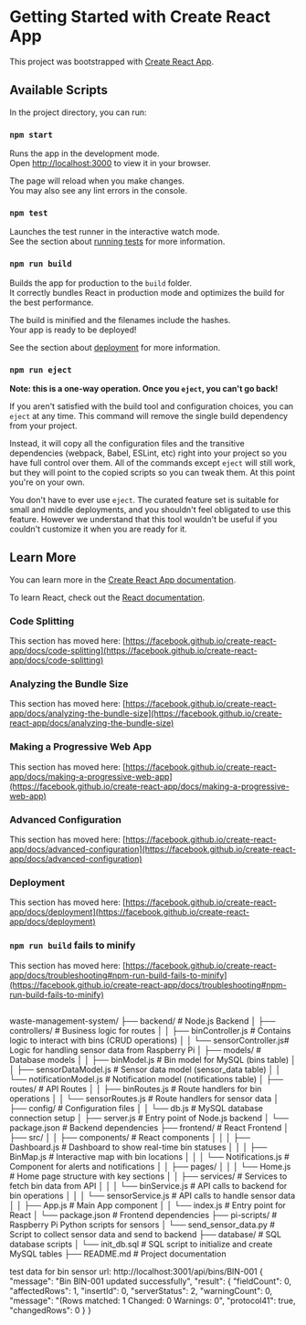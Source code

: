 # Getting Started with Create React App

This project was bootstrapped with [Create React App](https://github.com/facebook/create-react-app).

## Available Scripts

In the project directory, you can run:

### `npm start`

Runs the app in the development mode.\
Open [http://localhost:3000](http://localhost:3000) to view it in your browser.

The page will reload when you make changes.\
You may also see any lint errors in the console.

### `npm test`

Launches the test runner in the interactive watch mode.\
See the section about [running tests](https://facebook.github.io/create-react-app/docs/running-tests) for more information.

### `npm run build`

Builds the app for production to the `build` folder.\
It correctly bundles React in production mode and optimizes the build for the best performance.

The build is minified and the filenames include the hashes.\
Your app is ready to be deployed!

See the section about [deployment](https://facebook.github.io/create-react-app/docs/deployment) for more information.

### `npm run eject`

**Note: this is a one-way operation. Once you `eject`, you can't go back!**

If you aren't satisfied with the build tool and configuration choices, you can `eject` at any time. This command will remove the single build dependency from your project.

Instead, it will copy all the configuration files and the transitive dependencies (webpack, Babel, ESLint, etc) right into your project so you have full control over them. All of the commands except `eject` will still work, but they will point to the copied scripts so you can tweak them. At this point you're on your own.

You don't have to ever use `eject`. The curated feature set is suitable for small and middle deployments, and you shouldn't feel obligated to use this feature. However we understand that this tool wouldn't be useful if you couldn't customize it when you are ready for it.

## Learn More

You can learn more in the [Create React App documentation](https://facebook.github.io/create-react-app/docs/getting-started).

To learn React, check out the [React documentation](https://reactjs.org/).

### Code Splitting

This section has moved here: [https://facebook.github.io/create-react-app/docs/code-splitting](https://facebook.github.io/create-react-app/docs/code-splitting)

### Analyzing the Bundle Size

This section has moved here: [https://facebook.github.io/create-react-app/docs/analyzing-the-bundle-size](https://facebook.github.io/create-react-app/docs/analyzing-the-bundle-size)

### Making a Progressive Web App

This section has moved here: [https://facebook.github.io/create-react-app/docs/making-a-progressive-web-app](https://facebook.github.io/create-react-app/docs/making-a-progressive-web-app)

### Advanced Configuration

This section has moved here: [https://facebook.github.io/create-react-app/docs/advanced-configuration](https://facebook.github.io/create-react-app/docs/advanced-configuration)

### Deployment

This section has moved here: [https://facebook.github.io/create-react-app/docs/deployment](https://facebook.github.io/create-react-app/docs/deployment)

### `npm run build` fails to minify

This section has moved here: [https://facebook.github.io/create-react-app/docs/troubleshooting#npm-run-build-fails-to-minify](https://facebook.github.io/create-react-app/docs/troubleshooting#npm-run-build-fails-to-minify)
##
waste-management-system/
├── backend/                   # Node.js Backend
│   ├── controllers/           # Business logic for routes
│   │   ├── binController.js   # Contains logic to interact with bins (CRUD operations)
│   │   └── sensorController.js# Logic for handling sensor data from Raspberry Pi
│   ├── models/                # Database models
│   │   ├── binModel.js        # Bin model for MySQL (bins table)
│   │   ├── sensorDataModel.js # Sensor data model (sensor_data table)
│   │   └── notificationModel.js # Notification model (notifications table)
│   ├── routes/                # API Routes
│   │   ├── binRoutes.js       # Route handlers for bin operations
│   │   └── sensorRoutes.js    # Route handlers for sensor data
│   ├── config/                # Configuration files
│   │   └── db.js              # MySQL database connection setup
│   ├── server.js              # Entry point of Node.js backend
│   └── package.json           # Backend dependencies
├── frontend/                  # React Frontend
│   ├── src/
│   │   ├── components/        # React components
│   │   │   ├── Dashboard.js   # Dashboard to show real-time bin statuses
│   │   │   ├── BinMap.js      # Interactive map with bin locations
│   │   │   └── Notifications.js # Component for alerts and notifications
│   │   ├── pages/
│   │   │   └── Home.js        # Home page structure with key sections
│   │   ├── services/          # Services to fetch bin data from API
│   │   │   └── binService.js  # API calls to backend for bin operations
│   │   │   └── sensorService.js # API calls to handle sensor data
│   │   ├── App.js             # Main App component
│   │   └── index.js           # Entry point for React
│   └── package.json           # Frontend dependencies
├── pi-scripts/                # Raspberry Pi Python scripts for sensors
│   └── send_sensor_data.py    # Script to collect sensor data and send to backend
├── database/                  # SQL database scripts
│   └── init_db.sql            # SQL script to initialize and create MySQL tables
├── README.md                  # Project documentation

test data for bin sensor
url:
http://localhost:3001/api/bins/BIN-001
{
	"message": "Bin BIN-001 updated successfully",
	"result": {
		"fieldCount": 0,
		"affectedRows": 1,
		"insertId": 0,
		"serverStatus": 2,
		"warningCount": 0,
		"message": "(Rows matched: 1  Changed: 0  Warnings: 0",
		"protocol41": true,
		"changedRows": 0
	}
}